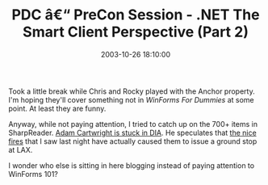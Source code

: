 ﻿---
layout: post
title: "PDC â€“ PreCon Session - .NET The Smart Client Perspective (Part 2)"
comments: false
date: 2003-10-26 18:10:00
updated: 2004-05-01 16:36:00
categories:
 - Technology
subtext-id: c649078c-5f9f-4f46-8819-5f135e383a1d
alias: /blog/PDC-e28093-PreCon-Session---NET-The-Smart-Client-Perspective-(Part-2).aspx
---


Took a little break while Chris and Rocky played with the Anchor property. I'm hoping they'll cover something not in _WinForms For Dummies_ at some point. At least they are funny.

Anyway, while not paying attention, I tried to catch up on the 700+ items in SharpReader. [Adam Cartwright is stuck in DIA](http://www.adamc.com/EntryView.aspx?69). He speculates that [the nice fires](http://www.cnn.com/2003/US/West/10/26/california.wildfire/index.html) that I saw last night have actually caused them to issue a ground stop at LAX.

I wonder who else is sitting in here blogging instead of paying attention to WinForms 101?
